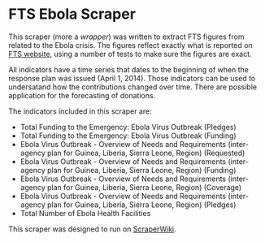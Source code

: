 # FTS Ebola Scraper
This scraper (more a *wrapper*) was written to extract FTS figures from related to the Ebola crisis. The figures reflect exactly what is reported on [FTS website](http://fts.unocha.org/pageloader.aspx?page=emerg-emergencyDetails&emergID=16506), using a number of tests to make sure the figures are exact.

All indicators have a time series that dates to the beginning of when the response plan was issued (April 1, 2014). Those indicators can be used to undersatand how the contributions changed over time. There are possible application for the forecasting of donations.

The indicators included in this scraper are:

- Total Funding to the Emergency: Ebola Virus Outbreak (Pledges)
- Total Funding to the Emergency: Ebola Virus Outbreak (Funding)
- Ebola Virus Outbreak - Overview of Needs and Requirements (inter-agency plan for Guinea, Liberia, Sierra Leone, Region) (Requested)
- Ebola Virus Outbreak - Overview of Needs and Requirements (inter-agency plan for Guinea, Liberia, Sierra Leone, Region) (Funding)
- Ebola Virus Outbreak - Overview of Needs and Requirements (inter-agency plan for Guinea, Liberia, Sierra Leone, Region) (Coverage)
- Ebola Virus Outbreak - Overview of Needs and Requirements (inter-agency plan for Guinea, Liberia, Sierra Leone, Region) (Pledges)
- Total Number of Ebola Health Facilities

This scraper was designed to run on [ScraperWiki](https://scraperwiki.com/).